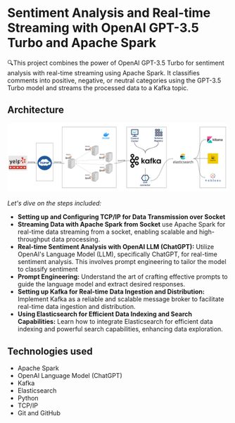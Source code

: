 # Sentiment Analysis and Real-time Streaming with OpenAI GPT-3.5 Turbo and Apache Spark

🔍This project combines the power of OpenAI GPT-3.5 Turbo for sentiment analysis with real-time streaming using Apache Spark. It classifies comments into positive, negative, or neutral categories using the GPT-3.5 Turbo model and streams the processed data to a Kafka topic.

## Architecture
![](src/assets/System_architecture.png)

*Let's dive on the steps included:*
- **Setting up and Configuring TCP/IP for Data Transmission over Socket** 
- **Streaming Data with Apache Spark from Socket** use Apache Spark for real-time data streaming from a socket, enabling scalable and high-throughput data processing.
- **Real-time Sentiment Analysis with OpenAI LLM (ChatGPT):** Utilize OpenAI's Language Model (LLM), specifically ChatGPT, for real-time sentiment analysis. This involves prompt engineering to tailor the model to classify sentiment
- **Prompt Engineering:** Understand the art of crafting effective prompts to guide the language model and extract desired responses.
- **Setting up Kafka for Real-time Data Ingestion and Distribution:** Implement Kafka as a reliable and scalable message broker to facilitate real-time data ingestion and distribution.
- **Using Elasticsearch for Efficient Data Indexing and Search Capabilities:** Learn how to integrate Elasticsearch for efficient data indexing and powerful search capabilities, enhancing data exploration.

## Technologies used 
- Apache Spark
- OpenAI Language Model (ChatGPT)
- Kafka
- Elasticsearch
- Python
- TCP/IP
- Git and GitHub
